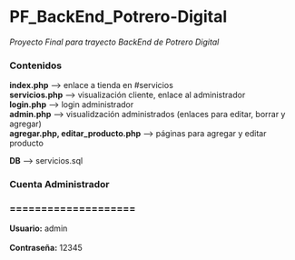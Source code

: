 # PF_BackEnd_Potrero-Digital
*Proyecto Final para trayecto BackEnd de Potrero Digital*

### Contenidos 
**index.php** --> enlace a tienda en #servicios   
**servicios.php** --> visualización cliente, enlace al administrador   
**login.php** --> login administrador  
**admin.php** --> visualidzación administrados (enlaces para editar, borrar y agregar)  
**agregar.php, editar_producto.php** --> páginas para agregar y editar producto   
  
**DB** --> servicios.sql  
  
### Cuenta Administrador  
### ====================  
**Usuario:** admin <br>  
**Contraseña:** 12345  
